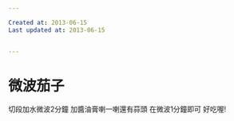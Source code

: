 ```yaml
---

Created at: 2013-06-15
Last updated at: 2013-06-15


---
```


# 微波茄子


切段加水微波2分鐘
加醬油膏喇一喇還有蒜頭
在微波1分鐘即可
好吃喔!

